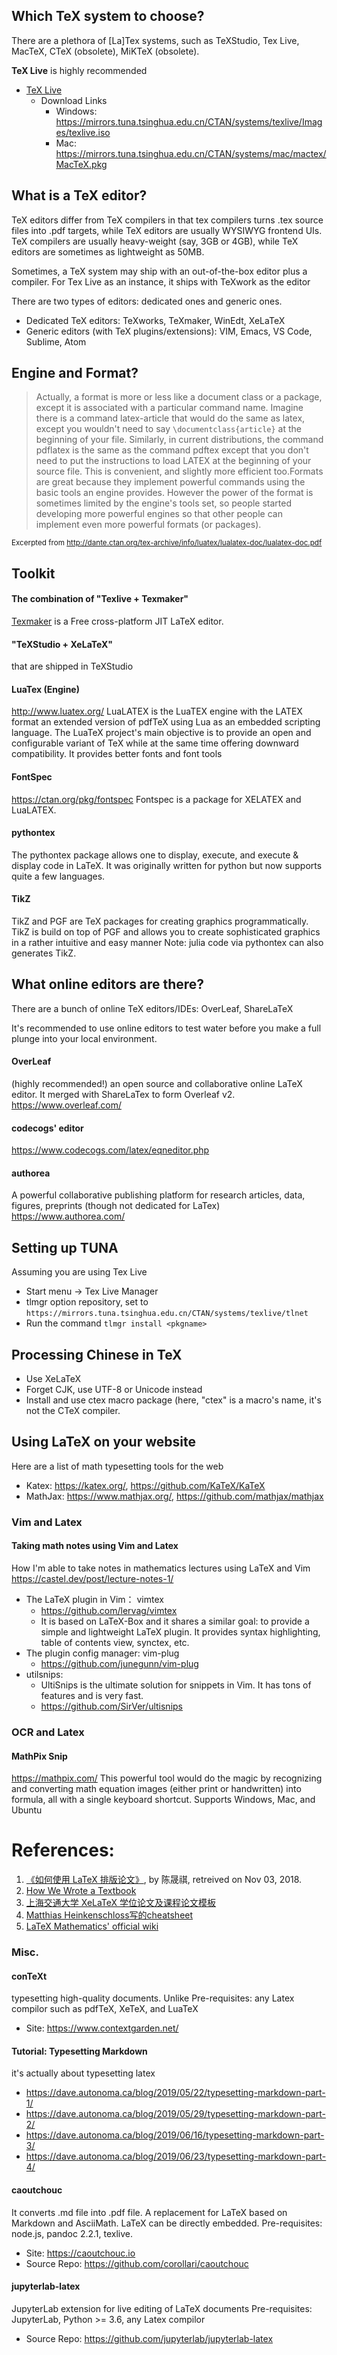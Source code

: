 ## Which TeX system to choose?

There are a plethora of [La]Tex systems, such as TeXStudio, Tex Live, MacTeX, CTeX (obsolete), MiKTeX (obsolete).

__TeX Live__  is highly recommended

* [TeX Live](https://www.tug.org/texlive/)
    * Download Links
        * Windows: https://mirrors.tuna.tsinghua.edu.cn/CTAN/systems/texlive/Images/texlive.iso
        * Mac: https://mirrors.tuna.tsinghua.edu.cn/CTAN/systems/mac/mactex/MacTeX.pkg


## What is a TeX editor? 

TeX editors differ from TeX compilers in that tex compilers turns .tex source files into .pdf targets, while TeX editors are usually WYSIWYG frontend UIs. TeX compilers are usually heavy-weight (say, 3GB or 4GB), while TeX editors are sometimes as lightweight as 50MB. 

Sometimes, a TeX system may ship with an out-of-the-box editor plus a compiler. For Tex Live as an instance, it ships with TeXwork as the editor

There are two types of editors: dedicated ones and generic ones.
* Dedicated TeX editors: TeXworks, TeXmaker, WinEdt, XeLaTeX
* Generic editors (with TeX plugins/extensions): VIM, Emacs, VS Code, Sublime, Atom

## Engine and Format?
> Actually, a format is more or less like a document class or a package, except it is associated with a particular command name. Imagine there is a command latex-article that would do the same as latex, except you wouldn't need to say `\documentclass{article}` at the beginning of your file. Similarly, in current distributions, the command pdflatex is the same as the command pdftex except that you don't need to put the instructions to load LATEX at the beginning of your source file. This is convenient, and slightly more efficient too.Formats are great because they implement powerful commands using the basic tools an engine provides. However the power of the format is sometimes limited by the engine's tools set, so people started developing more powerful engines so that other people can implement
even more powerful formats (or packages). 

<sub>Excerpted from http://dante.ctan.org/tex-archive/info/luatex/lualatex-doc/lualatex-doc.pdf</sub>

## Toolkit

#### The combination of __"Texlive + Texmaker"__ 
[Texmaker](http://www.xm1math.net/texmaker/) is a Free cross-platform JIT LaTeX editor. 

#### "TeXStudio + XeLaTeX"
that are shipped in TeXStudio


#### LuaTex (Engine)
http://www.luatex.org/
LuaLATEX is the LuaTEX engine with the LATEX format
an extended version of pdfTeX using Lua as an embedded scripting language. The LuaTeX project's main objective is to provide an open and configurable variant of TeX while at the same time offering downward compatibility. It provides better fonts and font tools

#### FontSpec
https://ctan.org/pkg/fontspec
Fontspec is a package for XELATEX and LuaLATEX.

#### pythontex
The pythontex package allows one to display, execute, and execute & display code in LaTeX. It was originally written for python but now supports quite a few languages.

#### TikZ
TikZ and PGF are TeX packages for creating graphics programmatically. TikZ is build on top of PGF and allows you to create sophisticated graphics in a rather intuitive and easy manner
Note: julia code via pythontex can also generates TikZ.

## What online editors are there?

There are a bunch of online TeX editors/IDEs: OverLeaf, ShareLaTeX 

It's recommended to use online editors to test water before you make a full plunge into your local environment. 

#### OverLeaf
(highly recommended!)
an open source and collaborative online LaTeX editor. It merged with ShareLaTex to form Overleaf v2. 
https://www.overleaf.com/

#### codecogs' editor
https://www.codecogs.com/latex/eqneditor.php

#### authorea
A powerful collaborative publishing platform for research articles, data, figures, preprints (though not dedicated for LaTex)
https://www.authorea.com/

## Setting up TUNA

Assuming you are using Tex Live
* Start menu -> Tex Live Manager
* tlmgr option repository, set to `https://mirrors.tuna.tsinghua.edu.cn/CTAN/systems/texlive/tlnet`
* Run the command  `tlmgr install <pkgname>`


## Processing Chinese in TeX

* Use XeLaTeX
* Forget CJK, use UTF-8 or Unicode instead
* Install and use ctex macro package (here, "ctex" is a macro's name, it's not the CTeX compiler.

## Using LaTeX on your website
Here are a list of math typesetting tools for the web
* Katex: https://katex.org/, https://github.com/KaTeX/KaTeX
* MathJax: https://www.mathjax.org/, https://github.com/mathjax/mathjax

### Vim and Latex
#### Taking math notes using Vim and Latex
How I'm able to take notes in mathematics lectures using LaTeX and Vim
https://castel.dev/post/lecture-notes-1/
* The LaTeX plugin in Vim： vimtex
   * https://github.com/lervag/vimtex
   * It is based on LaTeX-Box and it shares a similar goal: to provide a simple and lightweight LaTeX plugin. It provides syntax highlighting, table of contents view, synctex, etc. 
* The plugin config manager: vim-plug
   * https://github.com/junegunn/vim-plug
* utilsnips:
   * UltiSnips is the ultimate solution for snippets in Vim. It has tons of features and is very fast.
   * https://github.com/SirVer/ultisnips

### OCR and Latex
#### MathPix Snip
https://mathpix.com/
This powerful tool would do the magic by recognizing and converting math equation images (either print or handwritten) into formula, all with a single keyboard shortcut. Supports Windows, Mac, and Ubuntu

# References: 
1. [ 《如何使用 LaTeX 排版论文》](https://github.com/tuna/thulib-latex-talk/raw/master/latex-talk.pdf), by 陈晟祺, retreived on Nov 03, 2018. 
1. [How We Wrote a Textbook](http://tim.hibal.org/blog/how-we-wrote-a-textbook/)
1. [上海交通大学 XeLaTeX 学位论文及课程论文模板](https://github.com/sjtug/SJTUThesis)
1. [Matthias Heinkenschloss写的cheatsheet](https://www.caam.rice.edu/~heinken/latex/symbols.pdf)
1. [LaTeX Mathematics' official wiki](https://en.wikibooks.org/wiki/LaTeX/Mathematics)

### Misc.
#### conTeXt
typesetting high-quality documents. Unlike
Pre-requisites: any Latex compilor such as pdfTeX, XeTeX, and LuaTeX
 * Site: https://www.contextgarden.net/
 
#### Tutorial: Typesetting Markdown
it's actually about typesetting latex
 * https://dave.autonoma.ca/blog/2019/05/22/typesetting-markdown-part-1/
 * https://dave.autonoma.ca/blog/2019/05/29/typesetting-markdown-part-2/
 * https://dave.autonoma.ca/blog/2019/06/16/typesetting-markdown-part-3/
 * https://dave.autonoma.ca/blog/2019/06/23/typesetting-markdown-part-4/
 
#### caoutchouc
It converts .md file into .pdf file.
A replacement for LaTeX based on Markdown and AsciiMath. LaTeX can be directly embedded. 
Pre-requisites: node.js, pandoc 2.2.1, texlive.
 * Site: https://caoutchouc.io
 * Source Repo: https://github.com/corollari/caoutchouc
 
#### jupyterlab-latex
JupyterLab extension for live editing of LaTeX documents
Pre-requisites: JupyterLab, Python >= 3.6, any Latex compilor 
 * Source Repo: https://github.com/jupyterlab/jupyterlab-latex
